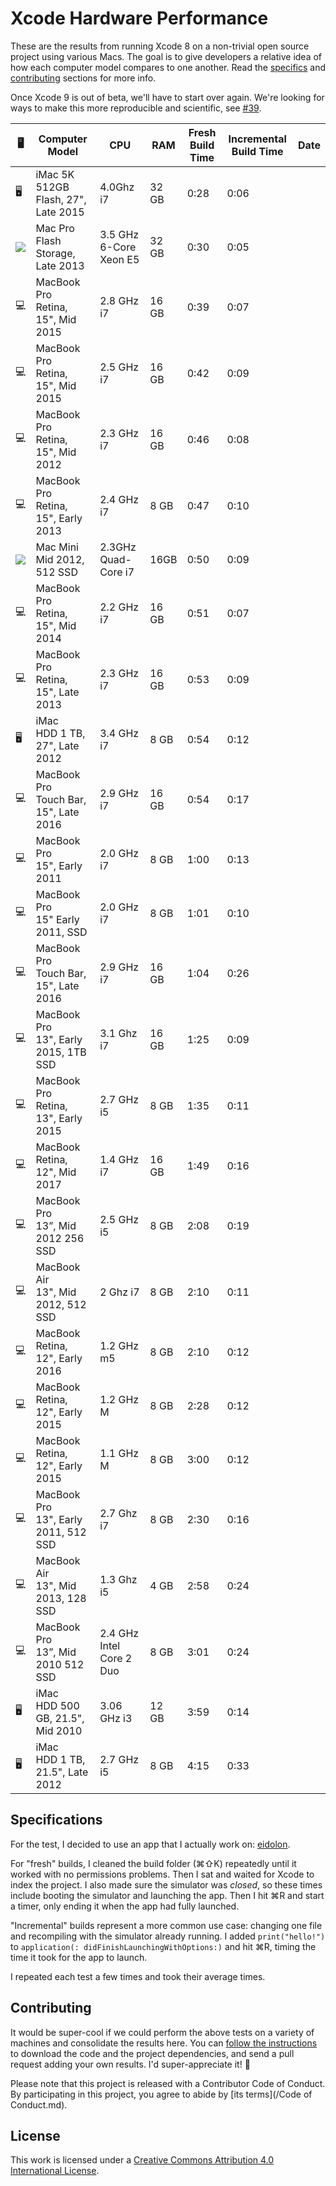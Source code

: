 Xcode Hardware Performance
==========================

These are the results from running Xcode 8 on a non-trivial open source project using various Macs. The goal is to give developers a relative idea of how each computer model compares to one another. Read the [specifics](#specifications) and [contributing](#contributing) sections for more info.

Once Xcode 9 is out of beta, we'll have to start over again. We're looking for ways to make this more reproducible and scientific, see [#39](https://github.com/ashfurrow/xcode-hardware-performance/issues/39).

🖥 |Computer Model | CPU | RAM | Fresh Build Time | Incremental Build Time | Date |
-- | ------------- | --- | --- | ---------------- | ---------------------- | ---- |
🖥 | iMac 5K </br>512GB Flash, 27", Late 2015 | 4.0Ghz i7 | 32 GB | 0:28 | 0:06| |
![](assets/pro.jpg) | Mac Pro Flash Storage, Late 2013 | 3.5 GHz 6-Core Xeon E5 | 32 GB | 0:30 | 0:05 |
💻 | MacBook Pro </br>Retina, 15", Mid 2015 | 2.8 GHz i7 | 16 GB | 0:39 | 0:07 |
💻 | MacBook Pro </br>Retina, 15", Mid 2015 | 2.5 GHz i7 | 16 GB | 0:42 | 0:09 |
💻 | MacBook Pro </br>Retina, 15", Mid 2012 | 2.3 GHz i7 | 16 GB | 0:46 | 0:08 |
💻 | MacBook Pro </br>Retina, 15", Early 2013 | 2.4 GHz i7 | 8 GB | 0:47 | 0:10 |
![](assets/mini.jpg) | Mac Mini </br> Mid 2012, 512 SSD | 2.3GHz Quad-Core i7 | 16GB | 0:50 | 0:09 |
💻 | MacBook Pro </br>Retina, 15", Mid 2014 | 2.2 GHz i7 | 16 GB | 0:51 | 0:07 |
💻 | MacBook Pro </br>Retina, 15", Late 2013 | 2.3 GHz i7 | 16 GB | 0:53 | 0:09 |
🖥 | iMac </br>HDD 1 TB, 27", Late 2012 | 3.4 GHz i7 | 8 GB | 0:54 | 0:12 |
💻 | MacBook Pro </br>Touch Bar, 15", Late 2016 | 2.9 GHz i7 | 16 GB | 0:54 | 0:17 |
💻 | MacBook Pro </br>15", Early 2011 | 2.0 GHz i7 | 8 GB | 1:00 | 0:13 |
💻 | MacBook Pro </br>15" Early 2011, SSD | 2.0 GHz i7 | 8 GB | 1:01 | 0:10 |
💻 | MacBook Pro </br>Touch Bar, 15", Late 2016 | 2.9 GHz i7 | 16 GB | 1:04 | 0:26 |
💻 | MacBook Pro </br>13", Early 2015, 1TB SSD | 3.1 Ghz i7 | 16 GB | 1:25 | 0:09 |
💻 | MacBook Pro </br>Retina, 13", Early 2015 | 2.7 GHz i5 | 8 GB | 1:35 | 0:11 |
💻 | MacBook </br>Retina, 12", Mid 2017 | 1.4 GHz i7 | 16 GB | 1:49 | 0:16 |
💻 | MacBook Pro </br>13”, Mid 2012 256 SSD | 2.5 GHz i5 | 8 GB | 2:08 | 0:19 |
💻 | MacBook Air </br>13", Mid 2012, 512 SSD | 2 Ghz i7 | 8 GB | 2:10 | 0:11 |
💻 | MacBook </br>Retina, 12", Early 2016 | 1.2 GHz m5 | 8 GB | 2:10 | 0:12 |
💻 | MacBook </br>Retina, 12", Early 2015 | 1.2 GHz M | 8 GB | 2:28 | 0:12 |
💻 | MacBook </br>Retina, 12", Early 2015 | 1.1 GHz M | 8 GB | 3:00 | 0:12 |
💻 | MacBook Pro </br>13", Early 2011, 512 SSD | 2.7 Ghz i7 | 8 GB | 2:30 | 0:16 |
💻 | MacBook Air </br>13", Mid 2013, 128 SSD | 1.3 Ghz i5 | 4 GB | 2:58 | 0:24 |
💻 | MacBook Pro </br>13”, Mid 2010 512 SSD | 2.4 GHz Intel Core 2 Duo | 8 GB | 3:01 | 0:24 |
🖥 | iMac </br>HDD 500 GB, 21.5", Mid 2010 | 3.06 GHz i3 | 12 GB | 3:59 | 0:14 |
🖥 | iMac </br>HDD 1 TB, 21.5", Late 2012 | 2.7 GHz i5 | 8 GB | 4:15 | 0:33 |

Specifications
--------------

For the test, I decided to use an app that I actually work on: [eidolon](https://github.com/artsy/eidolon).

For "fresh" builds, I cleaned the build folder (⌘⇧K) repeatedly until it worked with no permissions problems. Then I sat and waited for Xcode to index the project. I also made sure the simulator was _closed_, so these times include booting the simulator and launching the app. Then I hit ⌘R and start a timer, only ending it when the app had fully launched.

"Incremental" builds represent a more common use case: changing one file and recompiling with the simulator already running. I added `print("hello!")` to `application(: didFinishLaunchingWithOptions:)` and hit ⌘R, timing the time it took for the app to launch.

I repeated each test a few times and took their average times.

Contributing
------------

It would be super-cool if we could perform the above tests on a variety of machines and consolidate the results here. You can [follow the instructions](https://github.com/artsy/eidolon#downloading-the-code) to download the code and the project dependencies, and send a pull request adding your own results. I'd super-appreciate it! :bow:

Please note that this project is released with a Contributor Code of Conduct. By participating in this project, you agree to abide by [its terms](/Code of Conduct.md).

License
-------

This work is licensed under a [Creative Commons Attribution 4.0 International License](http://creativecommons.org/licenses/by/4.0/).
